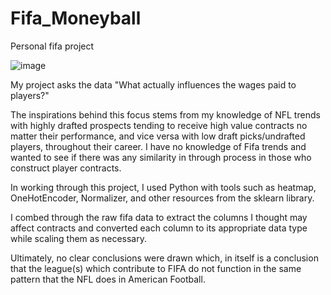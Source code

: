 # Fifa_Moneyball
Personal fifa project

![image](https://user-images.githubusercontent.com/71361520/136672613-b5fa64e1-b8a4-4796-985a-9ae8d5843a50.png)


My project asks the data "What actually influences the wages paid to players?"

The inspirations behind this focus stems from my knowledge of NFL trends with
highly drafted prospects tending to receive high value contracts no matter
their performance, and vice versa with low draft picks/undrafted players, 
throughout their career. I have no knowledge of Fifa trends and wanted to see
if there was any similarity in through process in those who construct player
contracts.

In working through this project, I used Python with tools such as heatmap, 
OneHotEncoder, Normalizer, and other resources from the sklearn library.

I combed through the raw fifa data to extract the columns I thought may affect
contracts and converted each column to its appropriate data type while scaling 
them as necessary.

Ultimately, no clear conclusions were drawn which, in itself is a conclusion 
that the league(s) which contribute to FIFA do not function in the same 
pattern that the NFL does in American Football.
